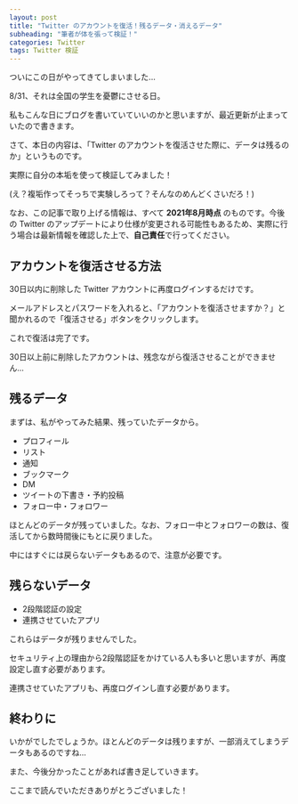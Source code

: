 ```yaml
---
layout: post
title: "Twitter のアカウントを復活！残るデータ・消えるデータ"
subheading: "筆者が体を張って検証！"
categories: Twitter
tags: Twitter 検証
---
```


ついにこの日がやってきてしまいました...

8/31、それは全国の学生を憂鬱にさせる日。

私もこんな日にブログを書いていていいのかと思いますが、最近更新が止まっていたので書きます。

さて、本日の内容は、「Twitter のアカウントを復活させた際に、データは残るのか」というものです。

実際に自分の本垢を使って検証してみました！

(え？複垢作ってそっちで実験しろって？そんなのめんどくさいだろ！)

なお、この記事で取り上げる情報は、すべて **2021年8月時点** のものです。今後の Twitter のアップデートにより仕様が変更される可能性もあるため、実際に行う場合は最新情報を確認した上で、**自己責任**で行ってください。


## アカウントを復活させる方法
30日以内に削除した Twitter アカウントに再度ログインするだけです。

メールアドレスとパスワードを入れると、「アカウントを復活させますか？」と聞かれるので「復活させる」ボタンをクリックします。

これで復活は完了です。

30日以上前に削除したアカウントは、残念ながら復活させることができません...

## 残るデータ

まずは、私がやってみた結果、残っていたデータから。

- プロフィール
- リスト
- 通知
- ブックマーク
- DM
- ツイートの下書き・予約投稿
- フォロー中・フォロワー

ほとんどのデータが残っていました。なお、フォロー中とフォロワーの数は、復活してから数時間後にもとに戻りました。

中にはすぐには戻らないデータもあるので、注意が必要です。


## 残らないデータ

- 2段階認証の設定
- 連携させていたアプリ

これらはデータが残りませんでした。

セキュリティ上の理由から2段階認証をかけている人も多いと思いますが、再度設定し直す必要があります。

連携させていたアプリも、再度ログインし直す必要があります。


## 終わりに

いかがでしたでしょうか。ほとんどのデータは残りますが、一部消えてしまうデータもあるのですね...

また、今後分かったことがあれば書き足していきます。

ここまで読んでいただきありがとうございました！
